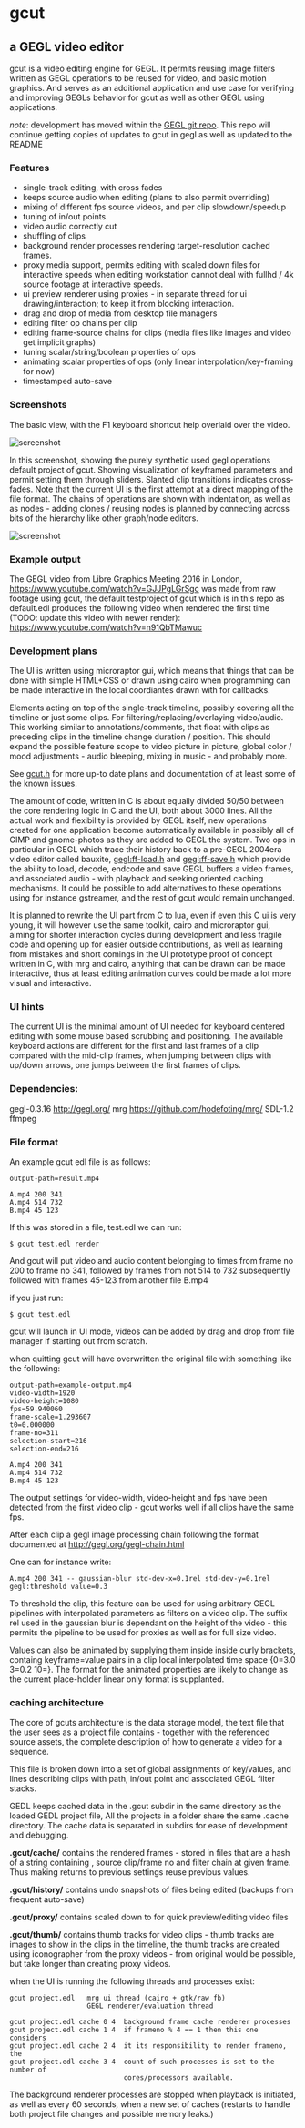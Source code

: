 # gcut

## a GEGL video editor

gcut is a video editing engine for GEGL. It permits reusing image filters
written as GEGL operations to be reused for video, and basic motion graphics.
And serves as an additional application and use case for verifying and
improving GEGLs behavior for gcut as well as other GEGL using applications.

*note*: development has moved within the [GEGL git
repo](https://git.gnome.org/browse/gegl/tree/gcut). This repo will continue
getting copies of updates to gcut in gegl as well as updated to the README

### Features

 - single-track editing, with cross fades
 - keeps source audio when editing (plans to also permit overriding)
 - mixing of different fps source videos, and per clip slowdown/speedup
 - tuning of in/out points.
 - video audio correctly cut
 - shuffling of clips
 - background render processes rendering target-resolution cached frames.
 - proxy media support, permits editing with scaled down files for interactive speeds when editing workstation cannot deal with fullhd / 4k source footage at interactive speeds.
 - ui preview renderer using proxies - in separate thread for ui drawing/interaction; to keep it from blocking interaction.
 - drag and drop of media from desktop file managers
 - editing filter op chains per clip
 - editing frame-source chains for clips (media files like images and video get implicit graphs)
 - tuning scalar/string/boolean properties of ops
 - animating scalar properties of ops (only linear interpolation/key-framing for
now)
 - timestamped auto-save

### Screenshots

The basic view, with the F1 keyboard shortcut help overlaid over the video.

![screenshot](http://pippin.gimp.org/gedl/gedl-help.png)

In this screenshot, showing the purely synthetic used gegl operations default
project of gcut. Showing visualization of keyframed parameters and permit
setting them through sliders. Slanted clip transitions indicates cross-fades.
Note that the current UI is the first attempt at a direct mapping of the file
format. The chains of operations are shown with indentation, as well as as
nodes - adding clones / reusing nodes is planned by connecting across bits of
the hierarchy like other graph/node editors.

![screenshot](http://pippin.gimp.org/gedl/gedl2.png)


### Example output

The GEGL video from Libre Graphics Meeting 2016 in London,
https://www.youtube.com/watch?v=GJJPgLGrSgc was made from raw footage using
gcut, the default testproject of gcut which is in this repo as default.edl
produces the following video when rendered the first time (TODO: update this
video with newer render):
https://www.youtube.com/watch?v=n91QbTMawuc


### Development plans

The UI is written using microraptor gui, which means that things that can be
done with simple HTML+CSS or drawn using cairo when programming can be made
interactive in the local coordiantes drawn with for callbacks.

Elements acting on top of the single-track timeline, possibly covering all the
timeline or just some clips. For filtering/replacing/overlaying video/audio.
This working similar to annotations/comments, that float with clips as
preceding clips in the timeline change duration / position. This should expand
the possible feature scope to video picture in picture, global color / mood
adjustments - audio bleeping, mixing in music - and probably more.

See [gcut.h](https://git.gnome.org/browse/gegl/tree/gcut/gcut.h) for more
up-to date plans and documentation of at least some of the known issues.

The amount of code, written in C is about equally divided 50/50 between the
core rendering logic in C and the UI, both about 3000 lines. All the actual
work and flexibility is provided by GEGL itself, new operations created for one
application become automatically available in possibly all of GIMP and
gnome-photos as they are added to GEGL the system.  Two ops in particular in
GEGL which trace their history back to a pre-GEGL 2004era video editor called
bauxite, [gegl:ff-load.h](http://gegl.org/operations/gegl-ff-load.html) and
[gegl:ff-save.h](http://gegl.org/operations/gegl-ff-save.html) which provide
the ability to load, decode, endcode and save GEGL buffers a video frames, and
associated audio - with playback and seeking oriented caching mechanisms. It
could be possible to add alternatives to these operations using for instance
gstreamer, and the rest of gcut would remain unchanged.

It is planned to rewrite the UI part from C to lua, even if even this C ui is
very young, it will however use the same toolkit, cairo and microraptor gui,
aiming for shorter interaction cycles during development and less fragile code
and opening up for easier outside contributions, as well as learning from
mistakes and short comings in the UI prototype proof of concept written in C,
with mrg and cairo, anything that can be drawn can be made interactive, thus at
least editing animation curves could be made a lot more visual and interactive.

### UI hints

The current UI is the minimal amount of UI needed for keyboard centered editing
with some mouse based scrubbing and positioning. The available keyboard actions
are different for the first and last frames of a clip compared with the
mid-clip frames, when jumping between clips with up/down arrows, one jumps
between the first frames of clips.


### Dependencies:

   gegl-0.3.16  http://gegl.org/
   mrg          https://github.com/hodefoting/mrg/
   SDL-1.2
   ffmpeg

### File format

An example gcut edl file is as follows:

    output-path=result.mp4

    A.mp4 200 341
    A.mp4 514 732
    B.mp4 45 123

If this was stored in a file, test.edl we can run:

    $ gcut test.edl render

And gcut will put video and audio content belonging to times from frame no 200 to frame no 341, followed by frames from not 514 to 732 subsequently followed with frames 45-123 from another file B.mp4

if you just run:

    $ gcut test.edl

gcut will launch in UI mode, videos can be added by drag and drop from
file manager if starting out from scratch.

when quitting gcut will have overwritten the original file
with something like the following:

    output-path=example-output.mp4
    video-width=1920
    video-height=1080
    fps=59.940060
    frame-scale=1.293607
    t0=0.000000
    frame-no=311
    selection-start=216
    selection-end=216
    
    A.mp4 200 341
    A.mp4 514 732
    B.mp4 45 123

The output settings  for video-width, video-height and fps have been detected
from the first video clip - gcut works well if all clips have the same fps.

After each clip a gegl image processing chain following the format documented
at http://gegl.org/gegl-chain.html

One can for instance write:

    A.mp4 200 341 -- gaussian-blur std-dev-x=0.1rel std-dev-y=0.1rel gegl:threshold value=0.3

To threshold the clip, this feature can be used for using arbitrary GEGL
pipelines with interpolated parameters as filters on a video clip. The suffix
rel used in the gaussian blur is dependant on the height of the video - this
permits the pipeline to be used for proxies as well as for full size video.

Values can also be animated by supplying them inside inside curly brackets,
containg keyframe=value pairs in a clip local interpolated time space {0=3.0
3=0.2 10=}. The format for the animated properties are likely to change as the
current place-holder linear only format is supplanted.

### caching architecture

The core of gcuts architecture is the data storage model, the text file that
the user sees as a project file contains - together with the referenced source
assets, the complete description of how to generate a video for a sequence.

This file is broken down into a set of global assignments of key/values, and
lines describing clips with path, in/out point and associated GEGL filter
stacks.

GEDL keeps cached data in the .gcut subdir in the same directory as the loaded
GEDL project file, All the projects in a folder share the same .cache
directory. The cache data is separated in subdirs for ease of development and
debugging.

**.gcut/cache/**   contains the rendered frames - stored in files that are a hash
of a string containing , source clip/frame no and filter chain at given frame.
Thus making returns to previous settings reuse previous values.

**.gcut/history/**  contains undo snapshots of files being edited (backups from
frequent auto-save)

**.gcut/proxy/**  contains scaled down to for quick preview/editing video files

**.gcut/thumb/**  contains thumb tracks for video clips - thumb tracks are images
to show in the clips in the timeline, the thumb tracks are created using
iconographer from the proxy videos - from original would be possible, but take
longer than creating proxy videos.

when the UI is running the following threads and processes exist:

    gcut project.edl   mrg ui thread (cairo + gtk/raw fb)
                       GEGL renderer/evaluation thread

    gcut project.edl cache 0 4  background frame cache renderer processes
    gcut project.edl cache 1 4  if frameno % 4 == 1 then this one considers
    gcut project.edl cache 2 4  it its responsibility to render frameno, the
    gcut project.edl cache 3 4  count of such processes is set to the number of
                                cores/processors available.

The background renderer processes are stopped when playback is initiated, as
well as every 60 seconds, when a new set of caches (restarts to handle both
project file changes and possible memory leaks.)

